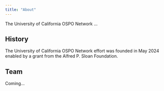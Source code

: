 ```yaml
---
title: "About"
---
```


The University of California OSPO Network ...

## History

The University of California OSPO Network effort was founded in May 2024 enabled by a grant from the Alfred P. Sloan Foundation.

## Team

Coming...
